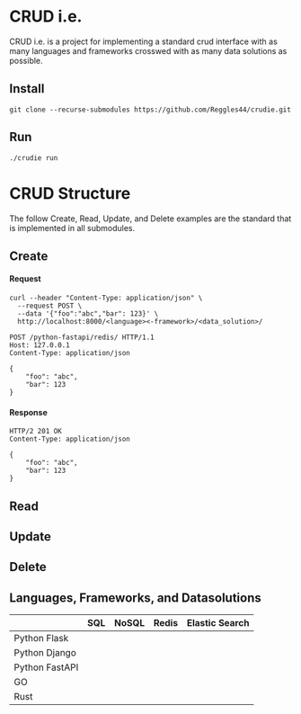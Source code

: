# CRUD i.e.
CRUD i.e. is a project for implementing a standard crud interface with as many languages and frameworks crosswed with as many data solutions as possible.

## Install
    git clone --recurse-submodules https://github.com/Reggles44/crudie.git
    
## Run
    ./crudie run


# CRUD Structure
The follow Create, Read, Update, and Delete examples are the standard that is implemented in all submodules.

## Create
#### Request
```
curl --header "Content-Type: application/json" \
  --request POST \
  --data '{"foo":"abc","bar": 123}' \
  http://localhost:8000/<language><-framework>/<data_solution>/
```

```
POST /python-fastapi/redis/ HTTP/1.1
Host: 127.0.0.1
Content-Type: application/json

{
    "foo": "abc",
    "bar": 123
}

```
    
#### Response

```
HTTP/2 201 OK
Content-Type: application/json

{
    "foo": "abc",
    "bar": 123
}
```

## Read
## Update
## Delete

## Languages, Frameworks, and Datasolutions

|                   | SQL | NoSQL | Redis | Elastic Search |
|-------------------|:---:|:-----:|:-----:|---------------:|
| Python Flask      |     |       |       |                |
| Python Django     |     |       |       |                |
| Python FastAPI    |     |       |       |                |
| GO                |     |       |       |                |
| Rust              |     |       |       |                |


